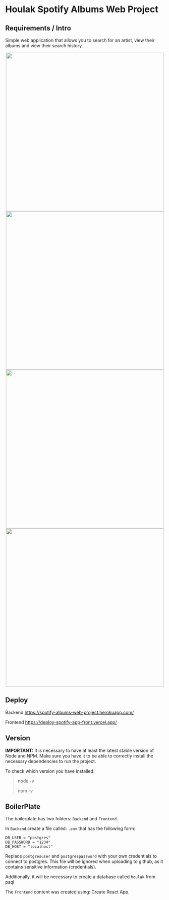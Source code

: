 # Houlak Spotify Albums Web Project

## Requirements / Intro

Simple web application that allows you to search for an artist, view their albums and view their search history.

<p style="text-align:center;">
<img width='500' src='https://i.postimg.cc/P5VfQDh2/1.png' </img>
<img width='500' src='https://i.postimg.cc/9f4m8fQV/2.png' </img>
<img width='500' src='https://i.postimg.cc/FsZH1q6t/3.png' </img>
<img width='500' src='https://i.postimg.cc/wBS6Sd1N/4.png' </img>
</p>

## Deploy

Backend
https://spotify-albums-web-project.herokuapp.com/

Frontend
https://deploy-spotify-app-front.vercel.app/

## Version

__IMPORTANT:__ 
It is necessary to have at least the latest stable version of Node and NPM. Make sure you have it to be able to correctly install the necessary dependencies to run the project.

To check which version you have installed:

> node -v
>
> npm -v

## BoilerPlate

The boilerplate has two folders: `Backend` and `Frontend`.

In `Backend` create a file called: `.env` that has the following form:

```
DB_USER = "postgres"
DB_PASSWORD = "1234" 
DB_HOST = "localhost"
```

Replace `postgresuser` and `postgrespassword` with your own credentials to connect to postgres. This file will be ignored when uploading to github, as it contains sensitive information (credentials).

Additionally, it will be necessary to create a database called `houlak` from psql

The `Frontend` content was created using: Create React App.

